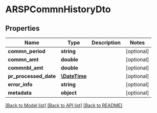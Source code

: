 # ARSPCommnHistoryDto

## Properties
Name | Type | Description | Notes
------------ | ------------- | ------------- | -------------
**commn_period** | **string** |  | [optional] 
**commn_amt** | **double** |  | [optional] 
**commnbl_amt** | **double** |  | [optional] 
**pr_processed_date** | [**\DateTime**](\DateTime.md) |  | [optional] 
**error_info** | **string** |  | [optional] 
**metadata** | **object** |  | [optional] 

[[Back to Model list]](../README.md#documentation-for-models) [[Back to API list]](../README.md#documentation-for-api-endpoints) [[Back to README]](../README.md)


